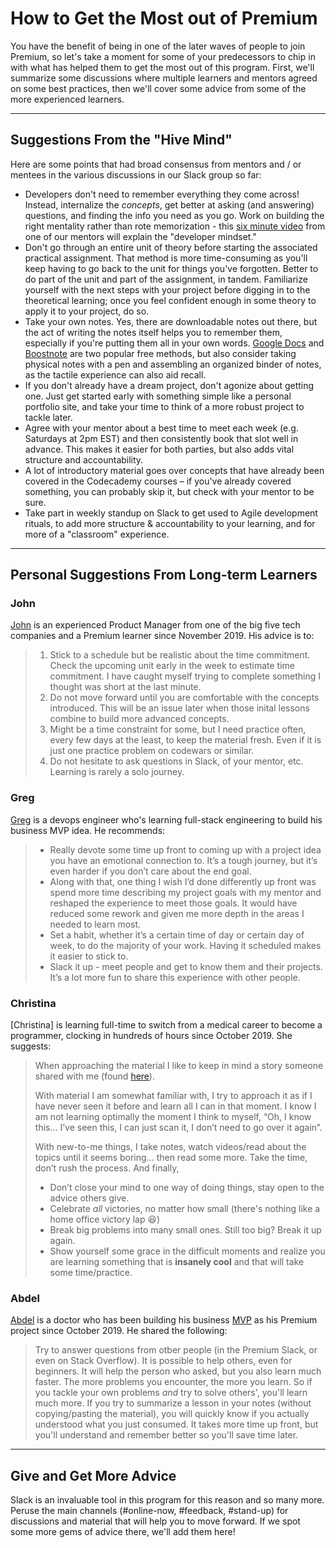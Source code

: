 # How to Get the Most out of Premium

You have the benefit of being in one of the later waves of people to join Premium, so let's take a moment for some of your predecessors to chip in with what has helped them to get the most out of this program.  First, we'll summarize some discussions where multiple learners and mentors agreed on some best practices, then we'll cover some advice from some of the more experienced learners.

---

## Suggestions From the "Hive Mind"

Here are some points that had broad consensus from mentors and / or mentees in the various discussions in our Slack group so far:

* Developers don't need to remember everything they come across!  Instead, internalize the _concepts_, get better at asking (and answering) questions, and finding the info you need as you go.  Work on building the right mentality rather than rote memorization - this [six minute video](https://youtu.be/rWMuEIcdJP4) from one of our mentors will explain the "developer mindset."
* Don't go through an entire unit of theory before starting the associated practical assignment.  That method is more time-consuming as you'll keep having to go back to the unit for things you've forgotten.  Better to do part of the unit and part of the assignment, in tandem.  Familiarize yourself with the next steps with your project before digging in to the theoretical learning; once you feel confident enough in some theory to apply it to your project, do so.
* Take your own notes.  Yes, there are downloadable notes out there, but the act of writing the notes itself helps you to remember them, especially if you're putting them all in your own words.  [Google Docs](https://www.google.com/docs/about/) and [Boostnote](https://boostnote.io/) are two popular free methods, but also consider taking physical notes with a pen and assembling an organized binder of notes, as the tactile experience can also aid recall.
* If you don't already have a dream project, don't agonize about getting one.  Just get started early with something simple like a personal portfolio site, and take your time to think of a more robust project to tackle later.
* Agree with your mentor about a best time to meet each week (e.g. Saturdays at 2pm EST) and then consistently book that slot well in advance. This makes it easier for both parties, but also adds vital structure and accountability.
* A lot of introductory material goes over concepts that have already been covered in the Codecademy courses – if you've already covered something, you can probably skip it, but check with your mentor to be sure.
* Take part in weekly standup on Slack to get used to Agile development rituals, to add more structure & accountability to your learning, and for more of a "classroom" experience.

---

## Personal Suggestions From Long-term Learners

### John

[John](https://github.com/jrob200) is an experienced Product Manager from one of the big five tech companies and a Premium learner since November 2019.  His advice is to:

>1. Stick to a schedule but be realistic about the time commitment.  Check the upcoming unit early in the week to estimate time commitment.  I have caught myself trying to complete something I thought was short at the last minute.
>2. Do not move forward until you are comfortable with the concepts introduced.  This will be an issue later when those inital lessons combine to build more advanced concepts.
>3. Might be a time constraint for some, but I need practice often, every few days at the least, to keep the material fresh.  Even if it is just one practice problem on codewars or similar.
>4. Do not hesitate to ask questions in Slack, of your mentor, etc.  Learning is rarely a solo journey.

### Greg

[Greg](https://github.com/gregrancourt) is a devops engineer who's learning full-stack engineering to build his business MVP idea.  He recommends:

>* Really devote some time up front to coming up with a project idea you have an emotional connection to. It’s a tough journey, but it’s even harder if you don’t care about the end goal.
>* Along with that, one thing I wish I’d done differently up front was spend more time describing my project goals with my mentor and reshaped the experience to meet those goals. It would have reduced some rework and given me more depth in the areas I needed to learn most.
>* Set a habit, whether it’s a certain time of day or certain day of week, to do the majority of your work. Having it scheduled makes it easier to stick to.
>* Slack it up - meet people and get to know them and their projects. It’s a lot more fun to share this experience with other people.

### Christina

[Christina] is learning full-time to switch from a medical career to become a programmer, clocking in hundreds of hours since October 2019.  She suggests:

>When approaching the material I like to keep in mind a story someone shared with me (found [here](http://www.ashidakim.com/zenkoans/1acupoftea.html)).
>
>With material I am somewhat familiar with, I try to approach it as if I have never seen it before and learn all I can in that moment. I know I am not learning optimally the moment I think to myself, “Oh, I know this… I’ve seen this, I can just scan it, I don’t need to go over it again”.
>
>With new-to-me things, I take notes, watch videos/read about the topics until it seems boring… then read some more.  Take the time, don’t rush the process.
>And finally,
>* Don’t close your mind to one way of doing things, stay open to the advice others give.
>* Celebrate _all_ victories, no matter how small (there's nothing like a home office victory lap :laughing:)
>* Break big problems into many small ones. Still too big? Break it up again.
>* Show yourself some grace in the difficult moments and realize you are learning something that is **insanely cool** and that will take some time/practice.

### Abdel

[Abdel](https://github.com/AbdelkaderTk) is a doctor who has been building his business [MVP](https://en.wikipedia.org/wiki/Minimum_viable_product) as his Premium project since October 2019.  He shared the following:

>Try to answer questions from otber people (in the Premium Slack, or even on Stack Overflow). It is possible to help others, even for beginners. It will help the person who asked, but you also learn much faster. The more problems you encounter, the more you learn. So if you tackle your own problems _and_ try to solve others', you'll learn much more.
>If you try to summarize a lesson in your notes (without copying/pasting the material), you will quickly know if you actually understood what you just consumed. It takes more time up front, but you'll understand and remember better so you'll save time later.

---

## Give and Get More Advice

Slack is an invaluable tool in this program for this reason and so many more.  Peruse the main channels (#online-now, #feedback, #stand-up) for discussions and material that will help you to move forward.  If we spot some more gems of advice there, we'll add them here!
